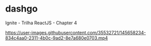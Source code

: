 # dashgo
Ignite - Trilha ReactJS - Chapter 4


https://user-images.githubusercontent.com/35532721/145658234-834c4aa0-2311-4b0c-9ad2-8e7a680e0703.mp4

